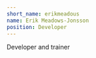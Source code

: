 ```yaml
---
short_name: erikmeadous
name: Erik Meadows-Jonsson
position: Developer
---
```


Developer and trainer
